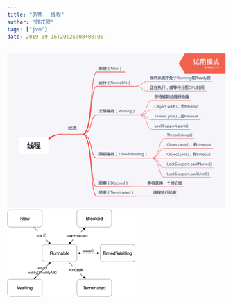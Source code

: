 ```yaml
---
title: "JVM - 线程"
author: "颇忒脱"
tags: ["jvm"]
date: 2019-09-16T20:25:08+08:00
---
```


<!--more-->

<img src="thread.png" style="zoom:50%" />



<img src="thread-states.png" style="zoom:50%" />